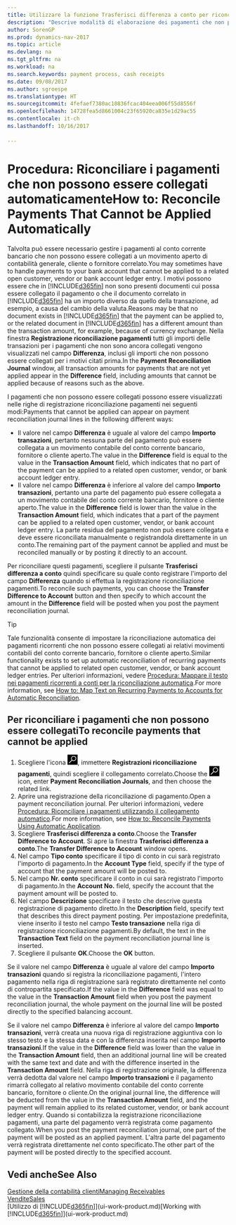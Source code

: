 ```yaml
---
title: Utilizzare la funzione Trasferisci differenza a conto per riconciliare i pagamenti
description: "Descrive modalità di elaborazione dei pagamenti che non possono essere collegati a un documento, ad esempio, quando un tasso di cambio comporta una differenza negli importi."
author: SorenGP
ms.prod: dynamics-nav-2017
ms.topic: article
ms.devlang: na
ms.tgt_pltfrm: na
ms.workload: na
ms.search.keywords: payment process, cash receipts
ms.date: 09/08/2017
ms.author: sgroespe
ms.translationtype: HT
ms.sourcegitcommit: 4fefaef7380ac10836fcac404eea006f55d8556f
ms.openlocfilehash: 14728fea5d8661004c23f65920ca835e1d29ac55
ms.contentlocale: it-ch
ms.lasthandoff: 10/16/2017

---
```

# <a name="how-to-reconcile-payments-that-cannot-be-applied-automatically"></a><span data-ttu-id="fc17d-103">Procedura: Riconciliare i pagamenti che non possono essere collegati automaticamente</span><span class="sxs-lookup"><span data-stu-id="fc17d-103">How to: Reconcile Payments That Cannot be Applied Automatically</span></span>
<span data-ttu-id="fc17d-104">Talvolta può essere necessario gestire i pagamenti al conto corrente bancario che non possono essere collegati a un movimento aperto di contabilità generale, cliente o fornitore correlato.</span><span class="sxs-lookup"><span data-stu-id="fc17d-104">You may sometimes have to handle payments to your bank account that cannot be applied to a related open customer, vendor or bank account ledger entry.</span></span> <span data-ttu-id="fc17d-105">I motivi possono essere che in [!INCLUDE[d365fin](includes/d365fin_md.md)] non sono presenti documenti cui possa essere collegato il pagamento o che il documento correlato in [!INCLUDE[d365fin](includes/d365fin_md.md)] ha un importo diverso da quello della transazione, ad esempio, a causa del cambio della valuta.</span><span class="sxs-lookup"><span data-stu-id="fc17d-105">Reasons may be that no document exists in [!INCLUDE[d365fin](includes/d365fin_md.md)] that the payment can be applied to, or the related document in [!INCLUDE[d365fin](includes/d365fin_md.md)] has a different amount than the transaction amount, for example, because of currency exchange.</span></span> <span data-ttu-id="fc17d-106">Nella finestra **Registrazione riconciliazione pagamenti** tutti gli importi delle transazioni per i pagamenti che non sono ancora collegati vengono visualizzati nel campo **Differenza**, inclusi gli importi che non possono essere collegati per i motivi citati prima.</span><span class="sxs-lookup"><span data-stu-id="fc17d-106">In the **Payment Reconciliation Journal** window, all transaction amounts for payments that are not yet applied appear in the **Difference** field, including amounts that cannot be applied because of reasons such as the above.</span></span>

<span data-ttu-id="fc17d-107">I pagamenti che non possono essere collegati possono essere visualizzati nelle righe di registrazione riconciliazione pagamenti nei seguenti modi:</span><span class="sxs-lookup"><span data-stu-id="fc17d-107">Payments that cannot be applied can appear on payment reconciliation journal lines in the following different ways:</span></span>

* <span data-ttu-id="fc17d-108">Il valore nel campo **Differenza** è uguale al valore del campo **Importo transazioni**, pertanto nessuna parte del pagamento può essere collegata a un movimento contabile del conto corrente bancario, fornitore o cliente aperto.</span><span class="sxs-lookup"><span data-stu-id="fc17d-108">The value in the **Difference** field is equal to the value in the **Transaction Amount** field, which indicates that no part of the payment can be applied to a related open customer, vendor, or bank account ledger entry.</span></span>
* <span data-ttu-id="fc17d-109">Il valore nel campo **Differenza** è inferiore al valore del campo **Importo transazioni**, pertanto una parte del pagamento può essere collegata a un movimento contabile del conto corrente bancario, fornitore o cliente aperto.</span><span class="sxs-lookup"><span data-stu-id="fc17d-109">The value in the **Difference** field is lower than the value in the **Transaction Amount** field, which indicates that a part of the payment can be applied to a related open customer, vendor, or bank account ledger entry.</span></span> <span data-ttu-id="fc17d-110">La parte residua del pagamento non può essere collegata e deve essere riconciliata manualmente o registrandola direttamente in un conto.</span><span class="sxs-lookup"><span data-stu-id="fc17d-110">The remaining part of the payment cannot be applied and must be reconciled manually or by posting it directly to an account.</span></span>

<span data-ttu-id="fc17d-111">Per riconciliare questi pagamenti, scegliere il pulsante **Trasferisci differenza a conto** quindi specificare su quale conto registrare l'importo del campo **Differenza** quando si effettua la registrazione riconciliazione pagamenti.</span><span class="sxs-lookup"><span data-stu-id="fc17d-111">To reconcile such payments, you can choose the **Transfer Difference to Account** button and then specify to which account the amount in the **Difference** field will be posted when you post the payment reconciliation journal.</span></span>

> [!TIP]  
>   <span data-ttu-id="fc17d-112">Tale funzionalità consente di impostare la riconciliazione automatica dei pagamenti ricorrenti che non possono essere collegati ai relativi movimenti contabili del conto corrente bancario, fornitore o cliente aperto.</span><span class="sxs-lookup"><span data-stu-id="fc17d-112">Similar functionality exists to set up automatic reconciliation of recurring payments that cannot be applied to related open customer, vendor, or bank account ledger entries.</span></span> <span data-ttu-id="fc17d-113">Per ulteriori informazioni, vedere [Procedura: Mappare il testo nei pagamenti ricorrenti a conti per la riconciliazione automatica](receivables-how-map-text-recurring-payments-accounts-auto-reconcilliation.md).</span><span class="sxs-lookup"><span data-stu-id="fc17d-113">For more information, see [How to: Map Text on Recurring Payments to Accounts for Automatic Reconciliation](receivables-how-map-text-recurring-payments-accounts-auto-reconcilliation.md).</span></span>

## <a name="to-reconcile-payments-that-cannot-be-applied"></a><span data-ttu-id="fc17d-114">Per riconciliare i pagamenti che non possono essere collegati</span><span class="sxs-lookup"><span data-stu-id="fc17d-114">To reconcile payments that cannot be applied</span></span>
1. <span data-ttu-id="fc17d-115">Scegliere l'icona ![Cerca pagina o report](media/ui-search/search_small.png "icona Cerca pagina o report"), immettere **Registrazioni riconciliazione pagamenti**, quindi scegliere il collegamento correlato.</span><span class="sxs-lookup"><span data-stu-id="fc17d-115">Choose the ![Search for Page or Report](media/ui-search/search_small.png "Search for Page or Report icon") icon, enter **Payment Reconciliation Journals**, and then choose the related link.</span></span>
2. <span data-ttu-id="fc17d-116">Aprire una registrazione della riconciliazione di pagamento.</span><span class="sxs-lookup"><span data-stu-id="fc17d-116">Open a payment reconciliation journal.</span></span> <span data-ttu-id="fc17d-117">Per ulteriori informazioni, vedere [Procedura: Riconciliare i pagamenti utilizzando il collegamento automatico](receivables-how-reconcile-payments-auto-application.md).</span><span class="sxs-lookup"><span data-stu-id="fc17d-117">For more information, see [How to: Reconcile Payments Using Automatic Application](receivables-how-reconcile-payments-auto-application.md).</span></span>
3. <span data-ttu-id="fc17d-118">Scegliere **Trasferisci differenza a conto**.</span><span class="sxs-lookup"><span data-stu-id="fc17d-118">Choose the **Transfer Difference to Account**.</span></span> <span data-ttu-id="fc17d-119">Si apre la finestra **Trasferisci differenza a conto**.</span><span class="sxs-lookup"><span data-stu-id="fc17d-119">The **Transfer Difference to Account** window opens.</span></span>
4. <span data-ttu-id="fc17d-120">Nel campo **Tipo conto** specificare il tipo di conto in cui sarà registrato l'importo di pagamento.</span><span class="sxs-lookup"><span data-stu-id="fc17d-120">In the **Account Type** field, specify if the type of account that the payment amount will be posted to.</span></span>
5. <span data-ttu-id="fc17d-121">Nel campo **Nr. conto** specificare il conto in cui sarà registrato l'importo di pagamento.</span><span class="sxs-lookup"><span data-stu-id="fc17d-121">In the **Account No.** field, specify the account that the payment amount will be posted to.</span></span>
6. <span data-ttu-id="fc17d-122">Nel campo **Descrizione** specificare il testo che descrive questa registrazione di pagamento diretto.</span><span class="sxs-lookup"><span data-stu-id="fc17d-122">In the **Description** field, specify text that describes this direct payment posting.</span></span> <span data-ttu-id="fc17d-123">Per impostazione predefinita, viene inserito il testo nel campo **Testo transazione** nella riga di registrazione riconciliazione pagamenti.</span><span class="sxs-lookup"><span data-stu-id="fc17d-123">By default, the text in the **Transaction Text** field on the payment reconciliation journal line is inserted.</span></span>
7. <span data-ttu-id="fc17d-124">Scegliere il pulsante **OK**.</span><span class="sxs-lookup"><span data-stu-id="fc17d-124">Choose the **OK** button.</span></span>

<span data-ttu-id="fc17d-125">Se il valore nel campo **Differenza** è uguale al valore del campo **Importo transazioni** quando si registra la riconciliazione pagamenti, l'intero pagamento nella riga di registrazione sarà registrato direttamente nel conto di contropartita specificato.</span><span class="sxs-lookup"><span data-stu-id="fc17d-125">If the value in the **Difference** field was equal to the value in the **Transaction Amount** field when you post the payment reconciliation journal, the whole payment on the journal line will be posted directly to the specified balancing account.</span></span>

<span data-ttu-id="fc17d-126">Se il valore nel campo **Differenza** è inferiore al valore del campo **Importo transazioni**, verrà creata una nuova riga di registrazione aggiuntiva con lo stesso testo e la stessa data e con la differenza inserita nel campo **Importo transazioni**.</span><span class="sxs-lookup"><span data-stu-id="fc17d-126">If the value in the **Difference** field was lower than the value in the **Transaction Amount** field, then an additional journal line will be created with the same text and date and with the difference inserted in the **Transaction Amount** field.</span></span> <span data-ttu-id="fc17d-127">Nella riga di registrazione originale, la differenza verrà dedotta dal valore nel campo **Importo transazioni** e il pagamento rimarrà collegato al relativo movimento contabile del conto corrente bancario, fornitore o cliente.</span><span class="sxs-lookup"><span data-stu-id="fc17d-127">On the original journal line, the difference will be deducted from the value in the **Transaction Amount** field, and the payment will remain applied to its related customer, vendor, or bank account ledger entry.</span></span> <span data-ttu-id="fc17d-128">Quando si contabilizza la registrazione riconciliazione pagamenti, una parte del pagamento verrà registrata come pagamento collegato.</span><span class="sxs-lookup"><span data-stu-id="fc17d-128">When you post the payment reconciliation journal, one part of the payment will be posted as an applied payment.</span></span> <span data-ttu-id="fc17d-129">L'altra parte del pagamento verrà registrata direttamente nel conto specificato.</span><span class="sxs-lookup"><span data-stu-id="fc17d-129">The other part of the payment will be posted directly to the specified account.</span></span>

## <a name="see-also"></a><span data-ttu-id="fc17d-130">Vedi anche</span><span class="sxs-lookup"><span data-stu-id="fc17d-130">See Also</span></span>
[<span data-ttu-id="fc17d-131">Gestione della contabilità clienti</span><span class="sxs-lookup"><span data-stu-id="fc17d-131">Managing Receivables</span></span>](receivables-manage-receivables.md)  
[<span data-ttu-id="fc17d-132">Vendite</span><span class="sxs-lookup"><span data-stu-id="fc17d-132">Sales</span></span>](sales-manage-sales.md)  
<span data-ttu-id="fc17d-133">[Utilizzo di [!INCLUDE[d365fin](includes/d365fin_md.md)]](ui-work-product.md)</span><span class="sxs-lookup"><span data-stu-id="fc17d-133">[Working with [!INCLUDE[d365fin](includes/d365fin_md.md)]](ui-work-product.md)</span></span>

